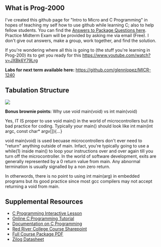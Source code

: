 What is Prog-2000
-----------------
I've created this github page for "Intro to Micro and C Programming" in hopes of teaching my self how to use github while learning C; also to help fellow students. You can find the <a href="https://github.com/glennlopez/Prog-2000/wiki">Answers to Package Questions here</a>. Practice Midterm Exam will be provided by asking me via email (Free). I don't give out answers, make a group, work together, and find the solution. 

If you're wondering where all this is going to (the stuff you're learning in Prog-200) its to get you ready for this https://www.youtube.com/watch?v=JXBk6Y79Lrg 

<b>Labs for next term available here:</b> https://github.com/glennlopez/MICR-1240




Tabulation Structure
--------------------

<img src="http://i.stack.imgur.com/ji9pn.gif" />

<b>Bonus brownie points:</b>  Why use void main(void) vs int main(void)

Yes, IT IS proper to use void main() in the world of microcontrollers but its bad practice for coding. Typically your main() should look like int main(int argc, const char* argv[]){...}

void main(void) is used becuase microcontrollers don't ever need to "return" anything outside of main. Infact, you're typically going to use a while(1) inside main() to loop your instructions over and over again till you turn off the microcontroller. In the world of software development, exits are generally represented by a 0 return value from main. Any abnormal termination is usually signalled by a non zero return.

In otherwords, there is no point to using int main(arg) in embedded programs but its good practice since most gcc compilers may not accept returning a void from main.

Supplemental Resources
-----------------------------------------------------------

<ul>
	<li><a href="https://zybooks.zyante.com/#/zybook/UTEdXSpring2015/chapter/2/section/1">C Programming Interactive Lesson</a></li>
<li><a href="http://www.learn-c.org/">Online C Programming Tutorial</a></li>
<li><a href="http://www.programiz.com/c-programming/">Documentation on C Programming</a></li>
<li><a href="http://connect.rrc.ca/DEEAM/ELEEF/PROG-2000/default.aspx">Red River College Course Sharepoint</a>
<li><a href="https://www.evernote.com/shard/s4/sh/8fddf4dd-de95-44fa-878f-631e9197d602/6ce49f210a5c494d03052d8ea1c1ccc2">Full Course Package PDF</a></li>
<li><a href="https://www.evernote.com/shard/s4/sh/92c6cad3-1a53-4063-93a9-0a05540914e2/cda1e8bdac6acc616adfbadeb99ace19">Zilog Datasheet</a></li>
<!-- <li>https://www.evernote.com/shard/s4/sh/a7460129-04ed-407b-a0b2-accb499fbed6/6537fe2125bfb18b8af7443a6c86db5b</li> -->
</ul>
